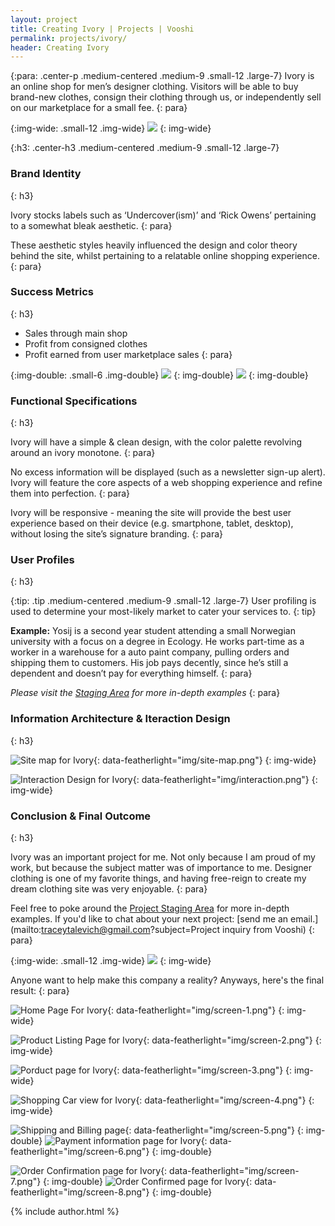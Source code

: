 ```yaml
---
layout: project
title: Creating Ivory | Projects | Vooshi
permalink: projects/ivory/
header: Creating Ivory
---
```

{:para: .center-p .medium-centered .medium-9 .small-12 .large-7}
Ivory is an online shop for men’s designer clothing. Visitors will be able to buy brand-new clothes, consign their clothing through us, or independently sell on our marketplace for a small fee.
{: para}

{:img-wide: .small-12 .img-wide}
![ ](img/flip.png)
{: img-wide}

{:h3: .center-h3 .medium-centered .medium-9 .small-12 .large-7}

### Brand Identity
{: h3}

Ivory stocks labels such as ‘Undercover(ism)’ and ‘Rick Owens’ pertaining to a somewhat bleak aesthetic.
{: para}

These aesthetic styles heavily influenced the design and color theory behind the site, whilst pertaining to a relatable online shopping experience.
{: para}

### Success Metrics
{: h3}

* Sales through main shop
* Profit from consigned clothes
* Profit earned from user marketplace sales
{: para}

{:img-double: .small-6 .img-double}
![ ](img/color.png)
{: img-double}
![ ](img/blocks.png)
{: img-double}

### Functional Specifications
{: h3}

Ivory will have a simple & clean design, with the color palette revolving around an ivory monotone.
{: para}

No excess information will be displayed (such as a newsletter sign-up alert). Ivory will feature the core aspects of a web shopping experience and refine them into perfection.
{: para}

Ivory will be responsive - meaning the site will provide the best user experience based on their device (e.g. smartphone, tablet, desktop), without losing the site’s signature branding.
{: para}

### User Profiles
{: h3}

{:tip: .tip .medium-centered .medium-9 .small-12 .large-7}
User profiling is used to determine your most-likely market to cater your services to.
{: tip}

**Example:** Yosij is a second year student attending a small Norwegian university with a focus on a degree in Ecology. He works part-time as a worker in a warehouse for a auto paint company, pulling orders and shipping them to customers. His job pays decently, since he’s still a dependent and doesn’t pay for everything himself. 
{: para}

*Please visit the [Staging Area](http://tracey.pw/web202/) for more in-depth examples*
{: para}

### Information Architecture &amp; Iteraction Design
{: h3}

![Site map for Ivory](img/site-map.png){: data-featherlight="img/site-map.png"}
{: img-wide}

![Interaction Design for Ivory](img/interaction.png){: data-featherlight="img/interaction.png"}
{: img-wide}


### Conclusion &amp; Final Outcome
{: h3}

Ivory was an important project for me. Not only because I am proud of my work, but because the subject matter was of importance to me. Designer clothing is one of my favorite things, and having free-reign to create my dream clothing site was very enjoyable. 
{: para}


Feel free to poke around the [Project Staging Area](http://tracey.pw/web202/) for more in-depth examples. If you'd like to chat about your next project: [send me an email.](mailto:traceytalevich@gmail.com?subject=Project inquiry from Vooshi)
{: para}

{:img-wide: .small-12 .img-wide}
![ ](img/macbook.png)
{: img-wide}

Anyone want to help make this company a reality? Anyways, here's the final result:
{: para}


![Home Page For Ivory](img/screen-1.png){: data-featherlight="img/screen-1.png"}
{: img-wide}

![Product Listing Page for Ivory](img/screen-2.png){: data-featherlight="img/screen-2.png"}
{: img-wide}

![Porduct page for Ivory](img/screen-3.png){: data-featherlight="img/screen-3.png"}
{: img-wide}

![Shopping Car view for Ivory](img/screen-4.png){: data-featherlight="img/screen-4.png"}
{: img-wide}

![Shipping and Billing page](img/screen-5.png){: data-featherlight="img/screen-5.png"}
{: img-double}
![Payment information page for Ivory](img/screen-6.png){: data-featherlight="img/screen-6.png"}
{: img-double}

![Order Confirmation page for Ivory](img/screen-7.png){: data-featherlight="img/screen-7.png"}
{: img-double}
![Order Confirmed page for Ivory](img/screen-8.png){: data-featherlight="img/screen-8.png"}
{: img-double}

{% include author.html %}